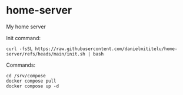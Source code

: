 # home-server
My home server

Init command:
```
curl -fsSL https://raw.githubusercontent.com/danielmititelu/home-server/refs/heads/main/init.sh | bash
```

Commands:
```
cd /srv/compose
docker compose pull
docker compose up -d
```